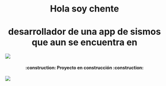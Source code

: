 <h1 align="center"> Hola soy chente </h1>

<h1 align="center"> desarrollador de una app de sismos que aun se encuentra en </h1>
<p align="left">
   <img src="https://img.shields.io/badge/STATUS-EN%20DESAROLLO-green">
   </p>

<h4 align="center">
:construction: Proyecto en construcción :construction:
</h4>

<p align="left">
   <img src="https://img.shields.io/badge/<soy>-Programador Junior-<green>">
   </p>
